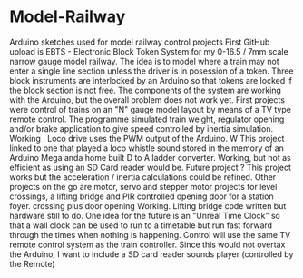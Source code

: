 # Model-Railway
Arduino sketches used for model railway control projects
First GitHub upload is EBTS - Electronic Block Token System for my 0-16.5 / 7mm scale narrow gauge model railway.
The idea is to model where a train may not enter a single line section unless the driver is in posession of a token.
Three block instruments are interlocked by an Arduino so that tokens are locked if the block section is not free.
The components of the system are working with the Arduino, but the overall problem does not work yet.
First projects were control of trains on an "N" gauge model layout by means of a TV type remote control.
The programme simulated train weight, regulator opening and/or brake application to give speed controlled by inertia simulation.  Working .  Loco drive uses the PWM output of the Arduino.   W
This project linked to one that played a loco whistle sound stored in the memory of an Arduino Mega anda home built D to A ladder converter.  Working, but not as efficient as using an SD Card reader would be.  Future project ?
This project works but the acceleration / inertia calculations could be refined.
Other projects on the go are motor, servo and stepper motor projects for level crossings, a lifting bridge and PIR controlled opening door for a station foyer.   crossing plus door opening Working.  Lifting bridge code written but hardware still to do.
One idea for the future is an "Unreal Time Clock" so that a wall clock can be used to run to a timetable but run fast forward through the times when nothing is happening.   Control will use the same TV remote control system as the train controller.
Since this would not overtax the Arduino, I want to include a SD card reader sounds player (controlled by the Remote)
